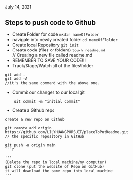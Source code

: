July 14, 2021

## Steps to push code to Github

- Create Folder for code
`mkdir nameOfFolder`
-  navigate into newly created folder
`cd nameOfFlolder`
- Create local Repository
`git init`
- Create code (files or folders)
`touch readme.md`   
// Creating a new file called readme.md
- REMEMBER TO SAVE YOUR CODE!!!
- Track/Stage/Watch all of the files/folder
```
git add .
git add -A    
//it's the same command with the above one.
```
- Commit our changes to our local git
```
    git commit -m "initial commit"
```
- Create a Github repo
```
create a new repo on Github

git remote add origin https://github.com/LILYHUANGPURSUIT/placeToPutReadme.git 
// the specific repository in GitHub

git push -u origin main
```?

'''
(Delete the repo in local machine/my computer)
git clone (put the website of Repo on GitHub)
it will download the same repo into local machine
'''